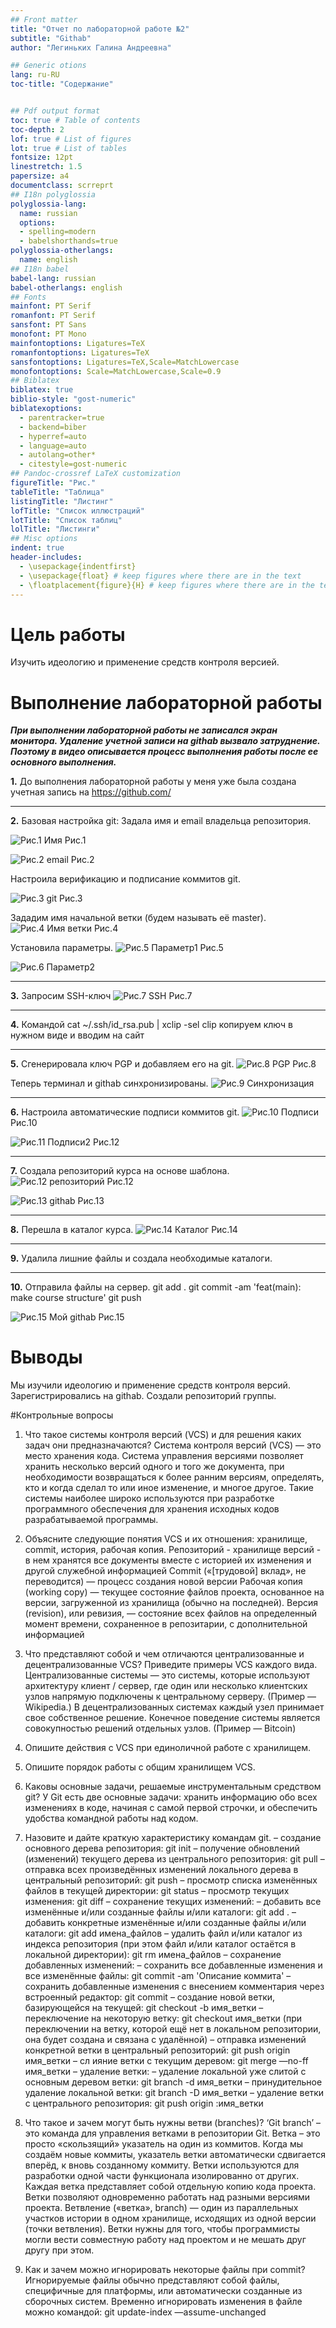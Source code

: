 ```yaml
---
## Front matter
title: "Отчет по лабораторной работе №2"
subtitle: "Githab"
author: "Легиньких Галина Андреевна"

## Generic otions
lang: ru-RU
toc-title: "Содержание"


## Pdf output format
toc: true # Table of contents
toc-depth: 2
lof: true # List of figures
lot: true # List of tables
fontsize: 12pt
linestretch: 1.5
papersize: a4
documentclass: scrreprt
## I18n polyglossia
polyglossia-lang:
  name: russian
  options:
  - spelling=modern
  - babelshorthands=true
polyglossia-otherlangs:
  name: english
## I18n babel
babel-lang: russian
babel-otherlangs: english
## Fonts
mainfont: PT Serif
romanfont: PT Serif
sansfont: PT Sans
monofont: PT Mono
mainfontoptions: Ligatures=TeX
romanfontoptions: Ligatures=TeX
sansfontoptions: Ligatures=TeX,Scale=MatchLowercase
monofontoptions: Scale=MatchLowercase,Scale=0.9
## Biblatex
biblatex: true
biblio-style: "gost-numeric"
biblatexoptions:
  - parentracker=true
  - backend=biber
  - hyperref=auto
  - language=auto
  - autolang=other*
  - citestyle=gost-numeric
## Pandoc-crossref LaTeX customization
figureTitle: "Рис."
tableTitle: "Таблица"
listingTitle: "Листинг"
lofTitle: "Список иллюстраций"
lotTitle: "Список таблиц"
lolTitle: "Листинги"
## Misc options
indent: true
header-includes:
  - \usepackage{indentfirst}
  - \usepackage{float} # keep figures where there are in the text
  - \floatplacement{figure}{H} # keep figures where there are in the text
---
```


# Цель работы

Изучить идеологию и применение средств контроля версией.


# Выполнение лабораторной работы

***При выполнении лабораторной работы не записался экран монитора. Удаление учетной записи на githab вызвало затруднение. Поэтому в видео описывается процесс выполнения работы после ее основного выполнения.***

**1.** До выполнения лабораторной работы у меня уже была создана учетная запись на https://github.com/
_ _ _

**2.** Базовая настройка git:
Задала имя и email владельца репозитория.

![Рис.1 Имя](Скрин/1.jpg)
Рис.1

![Рис.2 email](Скрин/2.jpg)
Рис.2

Настроила верификацию и подписание коммитов git.


![Рис.3 git](Скрин/3.jpg)
Рис.3

Зададим имя начальной ветки (будем называть её master).
![Рис.4 Имя ветки](Скрин/4.jpg)
Рис.4

Установила параметры.
![Рис.5 Параметр1](Скрин/5.jpg)
Рис.5

![Рис.6 Параметр2](Скрин/6.jpg)

_ _ _

**3.** Запросим SSH-ключ
![Рис.7 SSH](Скрин/7.jpg)
Рис.7
_ _ _

**4.** Командой cat ~/.ssh/id_rsa.pub | xclip -sel clip копируем ключ в нужном виде и вводим на сайт
_ _ _

**5.** Сгенерировала ключ PGP и добавляем его на git.
![Рис.8 PGP](Скрин/8.jpg)
Рис.8

Теперь терминал и githab синхронизированы.
![Рис.9 Синхронизация](Скрин/9.jpg)
_ _ _

**6.** Настроила автоматические подписи коммитов git.
![Рис.10 Подписи](Скрин/10.jpg)
Рис.10

![Рис.11 Подписи2](Скрин/11.jpg)
Рис.12
_ _ _

**7.** Создала репозиторий курса на основе шаблона.
![Рис.12 репозиторий](Скрин/12.jpg)
Рис.12

![Рис.13 githab](Скрин/13.jpg)
Рис.13

_ _ _

**8.** Перешла в каталог курса.
![Рис.14 Каталог](Скрин/14.jpg)
Рис.14
_ _ _

**9.** Удалила лишние файлы и создала необходимые каталоги.

_ _ _

**10.** Отправила файлы на сервер.
git add .
git commit -am 'feat(main): make course structure'
git push

![Рис.15 Мой githab](Скрин/15.jpg)
Рис.15


# Выводы
Мы изучили идеологию и применение средств контроля версий. Зарегистрировались на githab. Создали репозиторий группы.

#Контрольные вопросы

1. Что такое системы контроля версий (VCS) и для решения каких задач они предназначаются? 
Система контроля версий (VCS) — это место хранения кода. Система управления версиями позволяет хранить несколько версий одного и того же документа, при необходимости возвращаться к более ранним версиям, определять, кто и когда сделал то или иное изменение, и многое другое. 
Такие системы наиболее широко используются при разработке программного обеспечения для хранения исходных кодов разрабатываемой программы. 

2. Объясните следующие понятия VCS и их отношения: хранилище, commit, история, рабочая копия. 
Репозиторий - хранилище версий - в нем хранятся все документы вместе с историей их изменения и другой служебной информацией 
Commit («[трудовой] вклад», не переводится) — процесс создания новой версии 
Рабочая копия (working copy) — текущее состояние файлов проекта, основанное на версии, загруженной из хранилища (обычно на последней). 
Версия (revision), или ревизия, — состояние всех файлов на определенный момент времени, сохраненное в репозитарии, с дополнительной информацией 

3. Что представляют собой и чем отличаются централизованные и децентрализованные VCS? Приведите примеры VCS каждого вида. 
Централизованные системы — это системы, которые используют архитектуру клиент / сервер, где один или несколько клиентских узлов напрямую подключены к центральному серверу. (Пример — Wikipedia.) 
В децентрализованных системах каждый узел принимает свое собственное решение. Конечное поведение системы является совокупностью решений отдельных узлов. (Пример — Bitcoin) 

4. Опишите действия с VCS при единоличной работе с хранилищем.
 
5. Опишите порядок работы с общим хранилищем VCS. 

6. Каковы основные задачи, решаемые инструментальным средством git? 
У Git есть две основные задачи: хранить информацию обо всех изменениях в коде, начиная с самой первой строчки, и обеспечить удобства командной работы над кодом.
 
7. Назовите и дайте краткую характеристику командам git. 
– создание основного дерева репозитория: git init – получение обновлений (изменений) текущего дерева из центрального репозитория: git pull – отправка всех произведённых изменений локального дерева в центральный репозиторий: git push – просмотр списка изменённых файлов в текущей директории: git status – просмотр текущих изменения: git diff – сохранение текущих изменений: – добавить все изменённые и/или созданные файлы и/или каталоги: git add . – добавить конкретные изменённые и/или созданные файлы и/или каталоги: git add имена_файлов – удалить файл и/или каталог из индекса репозитория (при этом файл и/или каталог остаётся в локальной директории): git rm имена_файлов – сохранение добавленных изменений: – сохранить все добавленные изменения и все изменённые файлы: git commit -am 'Описание коммита' – сохранить добавленные изменения с внесением комментария через встроенный редактор: git commit – создание новой ветки, базирующейся на текущей: git checkout -b имя_ветки – переключение на некоторую ветку: git checkout имя_ветки (при переключении на ветку, которой ещё нет в локальном репозитории, она будет создана и связана с удалённой) – отправка изменений конкретной ветки в центральный репозиторий: git push origin имя_ветки – сл ияние ветки с текущим деревом: git merge —no-ff имя_ветки – удаление ветки: – удаление локальной уже слитой с основным деревом ветки: git branch -d имя_ветки – принудительное удаление локальной ветки: git branch -D имя_ветки – удаление ветки с центрального репозитория: git push origin :имя_ветки 

9. Что такое и зачем могут быть нужны ветви (branches)? 
‘Git branch’ – это команда для управления ветками в репозитории Git. 
Ветка – это просто «скользящий» указатель на один из коммитов. Когда мы создаём новые коммиты, указатель ветки автоматически сдвигается вперёд, к вновь созданному коммиту. 
Ветки используются для разработки одной части функционала изолированно от других. Каждая ветка представляет собой отдельную копию кода проекта. Ветки позволяют одновременно работать над разными версиями проекта. 
Ветвление («ветка», branch) — один из параллельных участков истории в одном хранилище, исходящих из одной версии (точки ветвления). Ветки нужны для того, чтобы программисты могли вести совместную работу над проектом и не мешать друг другу при этом. 

10. Как и зачем можно игнорировать некоторые файлы при commit? 
Игнорируемые файлы обычно представляют собой файлы, специфичные для платформы, или автоматически созданные из сборочных систем. Временно игнорировать изменения в файле можно командой: git update-index —assume-unchanged <file>


